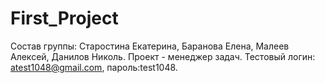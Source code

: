 # First_Project
Состав группы: Старостина Екатерина, Баранова Елена, Малеев Алексей, Данилов Николь.
Проект - менеджер задач. 
Тестовый логин: atest1048@gmail.com, пароль:test1048.
